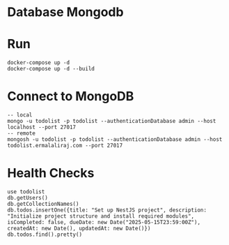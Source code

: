 # Database Mongodb

# Run
	docker-compose up -d
    docker-compose up -d --build

# Connect to MongoDB
    -- local 
	mongo -u todolist -p todolist --authenticationDatabase admin --host localhost --port 27017
    -- remote
    mongosh -u todolist -p todolist --authenticationDatabase admin --host todolist.ermalaliraj.com --port 27017

# Health Checks
	use todolist
	db.getUsers()
	db.getCollectionNames()
	db.todos.insertOne({title: "Set up NestJS project", description: "Initialize project structure and install required modules", isCompleted: false, dueDate: new Date("2025-05-15T23:59:00Z"), createdAt: new Date(), updatedAt: new Date()})
	db.todos.find().pretty()
